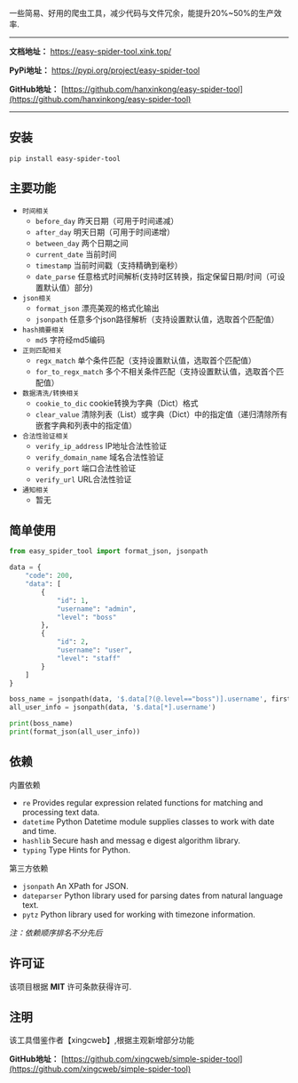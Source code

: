 一些简易、好用的爬虫工具，减少代码与文件冗余，能提升20%~50%的生产效率.

----
**文档地址：** <a href="/https://easy-easy-spider-tool.xink.top/" target="_blank">https://easy-spider-tool.xink.top/ </a>

**PyPi地址：** <a href="https://pypi.org/project/easy-spider-tool" target="_blank">https://pypi.org/project/easy-spider-tool </a>

**GitHub地址：** [https://github.com/hanxinkong/easy-spider-tool](https://github.com/hanxinkong/easy-spider-tool)

----

## 安装

<div class="termy">

```console
pip install easy-spider-tool
```

</div>

## 主要功能

- `时间相关`
    - `before_day` 昨天日期（可用于时间递减）
    - `after_day` 明天日期（可用于时间递增）
    - `between_day` 两个日期之间
    - `current_date` 当前时间
    - `timestamp` 当前时间戳（支持精确到毫秒）
    - `date_parse` 任意格式时间解析(支持时区转换，指定保留日期/时间（可设置默认值）部分)
- `json相关`
    - `format_json` 漂亮美观的格式化输出
    - `jsonpath` 任意多个json路径解析（支持设置默认值，选取首个匹配值）
- `hash摘要相关`
    - `md5` 字符经md5编码
- `正则匹配相关`
    - `regx_match` 单个条件匹配（支持设置默认值，选取首个匹配值）
    - `for_to_regx_match` 多个不相关条件匹配（支持设置默认值，选取首个匹配值）
- `数据清洗/转换相关`
    - `cookie_to_dic` cookie转换为字典（Dict）格式
    - `clear_value` 清除列表（List）或字典（Dict）中的指定值（递归清除所有嵌套字典和列表中的指定值）
- `合法性验证相关`
    - `verify_ip_address` IP地址合法性验证
    - `verify_domain_name` 域名合法性验证
    - `verify_port` 端口合法性验证
    - `verify_url` URL合法性验证
- `通知相关`
    - 暂无

## 简单使用

```python
from easy_spider_tool import format_json, jsonpath

data = {
    "code": 200,
    "data": [
        {
            "id": 1,
            "username": "admin",
            "level": "boss"
        },
        {
            "id": 2,
            "username": "user",
            "level": "staff"
        }
    ]
}

boss_name = jsonpath(data, '$.data[?(@.level=="boss")].username', first=True)
all_user_info = jsonpath(data, '$.data[*].username')

print(boss_name)
print(format_json(all_user_info))
```

## 依赖

内置依赖

- `re` Provides regular expression related functions for matching and processing text data.
- `datetime` Python Datetime module supplies classes to work with date and time.
- `hashlib` Secure hash and messag e digest algorithm library.
- `typing` Type Hints for Python.

第三方依赖

- `jsonpath` An XPath for JSON.
- `dateparser` Python library used for parsing dates from natural language text.
- `pytz` Python library used for working with timezone information.

_注：依赖顺序排名不分先后_

## 许可证

该项目根据 **MIT** 许可条款获得许可.

## 注明

该工具借鉴作者【xingcweb】,根据主观新增部分功能

**GitHub地址：** [https://github.com/xingcweb/simple-spider-tool](https://github.com/xingcweb/simple-spider-tool)